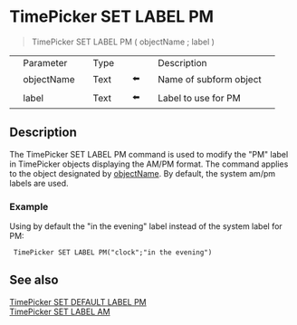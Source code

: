 # TimePicker SET LABEL PM

> TimePicker SET LABEL PM ( objectName ; label )

|     |     |     |     |     |     |     |     |     |
| --- | --- | --- | --- | --- | --- | --- | --- | --- |
|     | Parameter |     | Type |     |     |     | Description |     |
|     | objectName |     | Text |     | ⬅️ |     | Name of subform object |     |
|     | label |     | Text |     | ⬅️ |     | Label to use for PM |     |

## Description

The TimePicker SET LABEL PM command is used to modify the "PM" label in TimePicker objects displaying the AM/PM format. The command applies to the object designated by [objectName](# "Name of subform object"). By default, the system am/pm labels are used.

### Example  

Using by default the "in the evening" label instead of the system label for PM:

```4d
 TimePicker SET LABEL PM("clock";"in the evening")
```

## See also

[TimePicker SET DEFAULT LABEL PM](TimePicker%20SET%20DEFAULT%20LABEL%20PM.md)  
[TimePicker SET LABEL AM](TimePicker%20SET%20LABEL%20AM.md)
